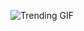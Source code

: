 ![Trending GIF](https://media1.giphy.com/media/v1.Y2lkPThiYjIxNzcycXRpaHJ1OGVhb3JweWo2eW54NHZuMTBvd3gxMDBpNGg5cjkyZTk1bSZlcD12MV9naWZzX3NlYXJjaCZjdD1n/rplvK3z0IzLqBxVJWk/giphy.gif)
